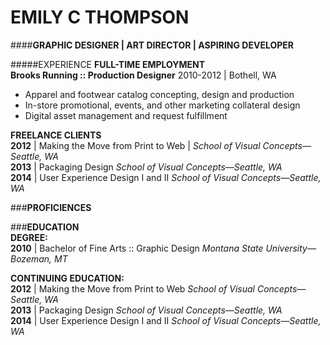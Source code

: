 # EMILY C THOMPSON  
####**GRAPHIC DESIGNER | ART DIRECTOR | ASPIRING DEVELOPER**

#####EXPERIENCE
**FULL-TIME EMPLOYMENT**  
**Brooks Running :: Production Designer** 2010-2012 | Bothell, WA   
* Apparel and footwear catalog concepting, design and production  
* In-store promotional, events, and other marketing collateral design  
* Digital asset management and request fulfillment


**FREELANCE CLIENTS**  
**2012** | Making the Move from Print to Web | _School of Visual Concepts—Seattle, WA_  
**2013** | Packaging Design
_School of Visual Concepts—Seattle, WA_  
**2014** | User Experience Design I and II
_School of Visual Concepts—Seattle, WA_

###**PROFICIENCES**


###**EDUCATION**  
**DEGREE:**  
**2010** | Bachelor of Fine Arts :: Graphic Design
_Montana State University—Bozeman, MT_

**CONTINUING EDUCATION:**  
**2012** | Making the Move from Print to Web
_School of Visual Concepts—Seattle, WA_  
**2013** | Packaging Design
_School of Visual Concepts—Seattle, WA_  
**2014** | User Experience Design I and II
_School of Visual Concepts—Seattle, WA_


